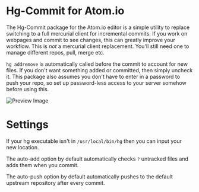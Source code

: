# Hg-Commit for Atom.io

The Hg-Commit package for the Atom.io editor is a simple utility to replace switching to a full mercurial client for incremental commits. If you work on webpages and commit to see changes, this can greatly improve your workflow. This is *not* a mercurial client replacement. You'll still need one to manage different repos, pull, merge etc.

`hg addremove` is automatically called before the commit to account for new files. If you don't want something added or committed, then simply uncheck it. This package also assumes you don't have to enter in a password to push your repo, so set up password-less access to your server somehow before using this.

![Preview Image](https://github.com/tobyink/hg-commit/blob/master/preview.png?raw=true)

# Settings
If your hg executable isn't in `/usr/local/bin/hg` then you can input your new location.

The auto-add option by default automatically checks `?` untracked files and adds them when you commit.

The auto-push option by default automatically pushes to the default upstream repository after every commit.
